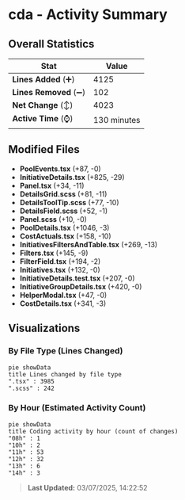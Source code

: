 # cda - Activity Summary 

## Overall Statistics

| Stat                   | Value                                                             |
| ---------------------- | ----------------------------------------------------------------- |
| **Lines Added** (➕)   | 4125                                          |
| **Lines Removed** (➖) | 102                                        |
| **Net Change** (↕)    | 4023                |
| **Active Time** (⌚)   | 130 minutes |


## Modified Files
- **PoolEvents.tsx** (+87, -0)
- **InitiativeDetails.tsx** (+825, -29)
- **Panel.tsx** (+34, -11)
- **DetailsGrid.scss** (+81, -11)
- **DetailsToolTip.scss** (+77, -10)
- **DetailsField.scss** (+52, -1)
- **Panel.scss** (+10, -0)
- **PoolDetails.tsx** (+1046, -3)
- **CostActuals.tsx** (+158, -10)
- **InitiativesFiltersAndTable.tsx** (+269, -13)
- **Filters.tsx** (+145, -9)
- **FilterField.tsx** (+194, -2)
- **Initiatives.tsx** (+132, -0)
- **InitiativeDetails.test.tsx** (+207, -0)
- **InitiativeGroupDetails.tsx** (+420, -0)
- **HelperModal.tsx** (+47, -0)
- **CostDetails.tsx** (+341, -3)

## Visualizations

### By File Type (Lines Changed)

```mermaid
pie showData
title Lines changed by file type
".tsx" : 3985
".scss" : 242
```

### By Hour (Estimated Activity Count)

```mermaid
pie showData
title Coding activity by hour (count of changes)
"08h" : 1
"10h" : 2
"11h" : 53
"12h" : 32
"13h" : 6
"14h" : 3
```


> **Last Updated:** 03/07/2025, 14:22:52